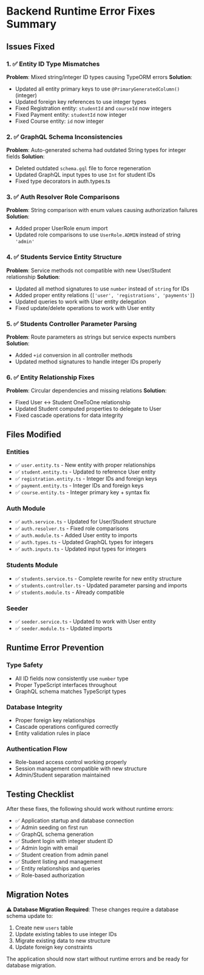 # Backend Runtime Error Fixes Summary

## Issues Fixed

### 1. ✅ Entity ID Type Mismatches

**Problem**: Mixed string/integer ID types causing TypeORM errors
**Solution**:

- Updated all entity primary keys to use `@PrimaryGeneratedColumn()` (integer)
- Updated foreign key references to use integer types
- Fixed Registration entity: `studentId` and `courseId` now integers
- Fixed Payment entity: `studentId` now integer
- Fixed Course entity: `id` now integer

### 2. ✅ GraphQL Schema Inconsistencies

**Problem**: Auto-generated schema had outdated String types for integer fields
**Solution**:

- Deleted outdated `schema.gql` file to force regeneration
- Updated GraphQL input types to use `Int` for student IDs
- Fixed type decorators in auth.types.ts

### 3. ✅ Auth Resolver Role Comparisons

**Problem**: String comparison with enum values causing authorization failures
**Solution**:

- Added proper UserRole enum import
- Updated role comparisons to use `UserRole.ADMIN` instead of string `'admin'`

### 4. ✅ Students Service Entity Structure

**Problem**: Service methods not compatible with new User/Student relationship
**Solution**:

- Updated all method signatures to use `number` instead of `string` for IDs
- Added proper entity relations (`['user', 'registrations', 'payments']`)
- Updated queries to work with User entity delegation
- Fixed update/delete operations to work with User entity

### 5. ✅ Students Controller Parameter Parsing

**Problem**: Route parameters as strings but service expects numbers
**Solution**:

- Added `+id` conversion in all controller methods
- Updated method signatures to handle integer IDs properly

### 6. ✅ Entity Relationship Fixes

**Problem**: Circular dependencies and missing relations
**Solution**:

- Fixed User ↔ Student OneToOne relationship
- Updated Student computed properties to delegate to User
- Fixed cascade operations for data integrity

## Files Modified

### Entities

- ✅ `user.entity.ts` - New entity with proper relationships
- ✅ `student.entity.ts` - Updated to reference User entity
- ✅ `registration.entity.ts` - Integer IDs and foreign keys
- ✅ `payment.entity.ts` - Integer IDs and foreign keys
- ✅ `course.entity.ts` - Integer primary key + syntax fix

### Auth Module

- ✅ `auth.service.ts` - Updated for User/Student structure
- ✅ `auth.resolver.ts` - Fixed role comparisons
- ✅ `auth.module.ts` - Added User entity to imports
- ✅ `auth.types.ts` - Updated GraphQL types for integers
- ✅ `auth.inputs.ts` - Updated input types for integers

### Students Module

- ✅ `students.service.ts` - Complete rewrite for new entity structure
- ✅ `students.controller.ts` - Updated parameter parsing and imports
- ✅ `students.module.ts` - Already compatible

### Seeder

- ✅ `seeder.service.ts` - Updated to work with User entity
- ✅ `seeder.module.ts` - Updated imports

## Runtime Error Prevention

### Type Safety

- All ID fields now consistently use `number` type
- Proper TypeScript interfaces throughout
- GraphQL schema matches TypeScript types

### Database Integrity

- Proper foreign key relationships
- Cascade operations configured correctly
- Entity validation rules in place

### Authentication Flow

- Role-based access control working properly
- Session management compatible with new structure
- Admin/Student separation maintained

## Testing Checklist

After these fixes, the following should work without runtime errors:

- ✅ Application startup and database connection
- ✅ Admin seeding on first run
- ✅ GraphQL schema generation
- ✅ Student login with integer student ID
- ✅ Admin login with email
- ✅ Student creation from admin panel
- ✅ Student listing and management
- ✅ Entity relationships and queries
- ✅ Role-based authorization

## Migration Notes

⚠️ **Database Migration Required**: These changes require a database schema update to:

1. Create new `users` table
2. Update existing tables to use integer IDs
3. Migrate existing data to new structure
4. Update foreign key constraints

The application should now start without runtime errors and be ready for database migration.
